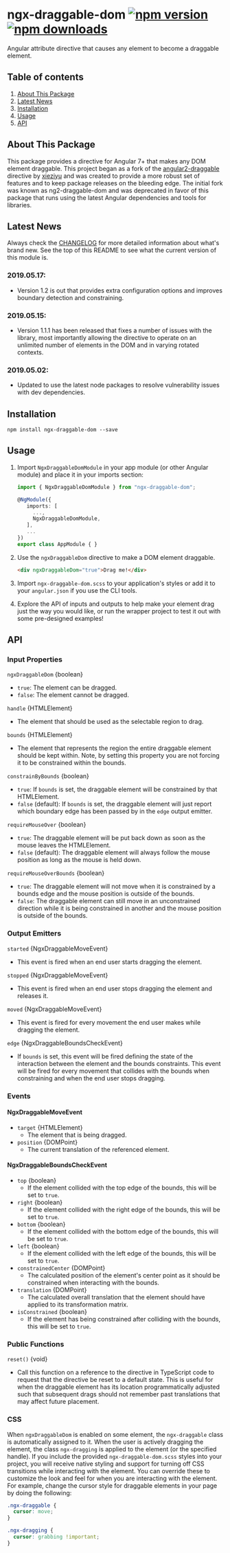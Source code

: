 # ngx-draggable-dom [![npm version](https://badge.fury.io/js/ngx-draggable-dom.svg)](http://badge.fury.io/js/ngx-draggable-dom) [![npm downloads](https://img.shields.io/npm/dm/ngx-draggable-dom.svg)](https://npmjs.org/ngx-draggable-dom)

Angular attribute directive that causes any element to become a draggable element.

## Table of contents
1. [About This Package](#about-this-package)
2. [Latest News](#latest-news)
3. [Installation](#installation)
4. [Usage](#usage)
5. [API](#api)

## About This Package
This package provides a directive for Angular 7+ that makes any DOM element draggable. This project began as a fork of the [angular2-draggable](https://github.com/xieziyu/angular2-draggable) directive by [xieziyu](https://github.com/xieziyu) and was created to provide a more robust set of features and to keep package releases on the bleeding edge. The initial fork was known as ng2-draggable-dom and was deprecated in favor of this package that runs using the latest Angular dependencies and tools for libraries.

## Latest News
Always check the [CHANGELOG](https://github.com/bmartinson/ngx-draggable-dom/blob/master/CHANGELOG.md) for more detailed information about what's brand new. See the top of this README to see what the current version of this module is.

### 2019.05.17:
+ Version 1.2 is out that provides extra configuration options and improves boundary detection and constraining.

### 2019.05.15:
+ Version 1.1.1 has been released that fixes a number of issues with the library, most importantly allowing the directive to operate on an unlimited number of elements in the DOM and in varying rotated contexts.

### 2019.05.02:
+ Updated to use the latest node packages to resolve vulnerability issues with dev dependencies.

## Installation
```npm install ngx-draggable-dom --save```

## Usage
1. Import `NgxDraggableDomModule` in your app module (or other Angular module) and place it in your imports section:

    ```typescript
    import { NgxDraggableDomModule } from "ngx-draggable-dom";

    @NgModule({
       imports: [
         ...,
         NgxDraggableDomModule,
       ],
       ...
    })
    export class AppModule { }
	  ```

2. Use the `ngxDraggableDom` directive to make a DOM element draggable.

	```html
	<div ngxDraggableDom="true">Drag me!</div>
	```

3. Import `ngx-draggable-dom.scss` to your application's styles or add it to your `angular.json` if you use the CLI tools.

4. Explore the API of inputs and outputs to help make your element drag just the way you would like, or run the wrapper project to test it out with some pre-designed examples!

## API

### Input Properties

`ngxDraggableDom` {boolean}
+ `true`: The element can be dragged.
+ `false`: The element cannot be dragged.

`handle` {HTMLElement}
+ The element that should be used as the selectable region to drag.

`bounds` {HTMLElement}
+ The element that represents the region the entire draggable element should be kept within. Note, by setting this property you are not forcing it to be constrained within the bounds.

`constrainByBounds` {boolean}
+ `true`: If `bounds` is set, the draggable element will be constrained by that HTMLElement.
+ `false` (default): If `bounds` is set, the draggable element will just report which boundary edge has been passed by in the `edge` output emitter.

`requireMouseOver` {boolean}
+ `true`: The draggable element will be put back down as soon as the mouse leaves the HTMLElement.
+ `false` (default): The draggable element will always follow the mouse position as long as the mouse is held down.

`requireMouseOverBounds` {boolean}
+ `true`: The draggable element will not move when it is constrained by a bounds edge and the mouse position is outside of the bounds.
+ `false`: The draggable element can still move in an unconstrained direction while it is being constrained in another and the mouse position is outside of the bounds.

### Output Emitters

`started` {NgxDraggableMoveEvent}
+ This event is fired when an end user starts dragging the element.

`stopped` {NgxDraggableMoveEvent}
+ This event is fired when an end user stops dragging the element and releases it.

`moved` {NgxDraggableMoveEvent}
+ This event is fired for every movement the end user makes while dragging the element.

`edge` {NgxDraggableBoundsCheckEvent}
+ If `bounds` is set, this event will be fired defining the state of the interaction between the element and the bounds constraints. This event will be fired for every movement that collides with the bounds when constraining and when the end user stops dragging.

### Events

#### NgxDraggableMoveEvent
+ `target` {HTMLElement}
  + The element that is being dragged.
+ `position` {DOMPoint}
  + The current translation of the referenced element.

#### NgxDraggableBoundsCheckEvent
+ `top` {boolean}
  + If the element collided with the top edge of the bounds, this will be set to `true`.
+ `right` {boolean}
  + If the element collided with the right edge of the bounds, this will be set to `true`.
+ `bottom` {boolean}
  + If the element collided with the bottom edge of the bounds, this will be set to `true`.
+ `left` {boolean}
  + If the element collided with the left edge of the bounds, this will be set to `true`.
+ `constrainedCenter` {DOMPoint}
  + The calculated position of the element's center point as it should be constrained when interacting with the bounds.
+ `translation` {DOMPoint}
  + The calculated overall translation that the element should have applied to its transformation matrix.
+ `isConstrained` {boolean}
  + If the element has being constrained after colliding with the bounds, this will be set to `true`.

### Public Functions

`reset()` {void}
+ Call this function on a reference to the directive in TypeScript code to request that the directive be reset to a default state. This is useful for when the draggable element has its location programmatically adjusted such that subsequent drags should not remember past translations that may affect future placement.

###  CSS
When `ngxDraggableDom` is enabled on some element, the `ngx-draggable` class is automatically assigned to it. When the user is actively dragging the element, the class `ngx-dragging` is applied to the element (or the specified handle). If you include the provided `ngx-draggable-dom.scss` styles into your project, you will receive native styling and support for turning off CSS transitions while interacting with the element. You can override these to customize the look and feel for when you are interacting with the element. For example, change the cursor style for draggable elements in your page by doing the following:

```css
.ngx-draggable {
  cursor: move;
}

.ngx-dragging {
  cursor: grabbing !important;
}
```
